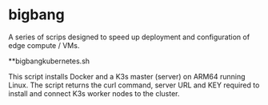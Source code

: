 # bigbang

A series of scrips designed to speed up deployment and configuration of edge compute / VMs.

**bigbangkubernetes.sh

This script installs Docker and a K3s master (server) on ARM64 running Linux.  The script returns the curl command, server URL and KEY required to install and connect K3s worker nodes to the cluster.

